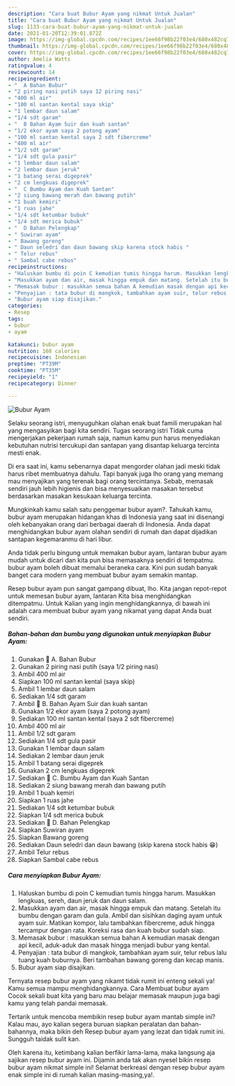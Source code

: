 ```yaml
---
description: "Cara buat Bubur Ayam yang nikmat Untuk Jualan"
title: "Cara buat Bubur Ayam yang nikmat Untuk Jualan"
slug: 1133-cara-buat-bubur-ayam-yang-nikmat-untuk-jualan
date: 2021-01-20T12:39:01.872Z
image: https://img-global.cpcdn.com/recipes/1ee66f98b22f03e4/680x482cq70/bubur-ayam-foto-resep-utama.jpg
thumbnail: https://img-global.cpcdn.com/recipes/1ee66f98b22f03e4/680x482cq70/bubur-ayam-foto-resep-utama.jpg
cover: https://img-global.cpcdn.com/recipes/1ee66f98b22f03e4/680x482cq70/bubur-ayam-foto-resep-utama.jpg
author: Amelia Watts
ratingvalue: 4
reviewcount: 14
recipeingredient:
- "  A Bahan Bubur"
- "2 piring nasi putih saya 12 piring nasi"
- "400 ml air"
- "100 ml santan kental saya skip"
- "1 lembar daun salam"
- "1/4 sdt garam"
- "  B Bahan Ayam Suir dan kuah santan"
- "1/2 ekor ayam saya 2 potong ayam"
- "100 ml santan kental saya 2 sdt fibercreme"
- "400 ml air"
- "1/2 sdt garam"
- "1/4 sdt gula pasir"
- "1 lembar daun salam"
- "2 lembar daun jeruk"
- "1 batang serai digeprek"
- "2 cm lengkuas digeprek"
- "  C Bumbu Ayam dan Kuah Santan"
- "2 siung bawang merah dan bawang putih"
- "1 buah kemiri"
- "1 ruas jahe"
- "1/4 sdt ketumbar bubuk"
- "1/4 sdt merica bubuk"
- "  D Bahan Pelengkap"
- " Suwiran ayam"
- " Bawang goreng"
- " Daun seledri dan daun bawang skip karena stock habis "
- " Telur rebus"
- " Sambal cabe rebus"
recipeinstructions:
- "Haluskan bumbu di poin C kemudian tumis hingga harum. Masukkan lengkuas, sereh, daun jeruk dan daun salam."
- "Masukkan ayam dan air, masak hingga empuk dan matang. Setelah itu bumbu dengan garam dan gula. Ambil dan sisihkan daging ayam untuk ayam suir. Matikan kompor, lalu tambahkan fibercreme, aduk hingga tercampur dengan rata. Koreksi rasa dan kuah bubur sudah siap."
- "Memasak bubur : masukkan semua bahan A kemudian masak dengan api kecil, aduk-aduk dan masak hingga menjadi bubur yang kental."
- "Penyajian : tata bubur di mangkok, tambahkan ayam suir, telur rebus lalu tuang kuah buburnya. Beri tambahan bawang goreng dan kecap manis."
- "Bubur ayam siap disajikan."
categories:
- Resep
tags:
- bubur
- ayam

katakunci: bubur ayam 
nutrition: 168 calories
recipecuisine: Indonesian
preptime: "PT39M"
cooktime: "PT35M"
recipeyield: "1"
recipecategory: Dinner

---
```



![Bubur Ayam](https://img-global.cpcdn.com/recipes/1ee66f98b22f03e4/680x482cq70/bubur-ayam-foto-resep-utama.jpg)

Selaku seorang istri, menyuguhkan olahan enak buat famili merupakan hal yang mengasyikan bagi kita sendiri. Tugas seorang istri Tidak cuma mengerjakan pekerjaan rumah saja, namun kamu pun harus menyediakan kebutuhan nutrisi tercukupi dan santapan yang disantap keluarga tercinta mesti enak.

Di era  saat ini, kamu sebenarnya dapat mengorder olahan jadi meski tidak harus ribet membuatnya dahulu. Tapi banyak juga lho orang yang memang mau menyajikan yang terenak bagi orang tercintanya. Sebab, memasak sendiri jauh lebih higienis dan bisa menyesuaikan masakan tersebut berdasarkan masakan kesukaan keluarga tercinta. 



Mungkinkah kamu salah satu penggemar bubur ayam?. Tahukah kamu, bubur ayam merupakan hidangan khas di Indonesia yang saat ini disenangi oleh kebanyakan orang dari berbagai daerah di Indonesia. Anda dapat menghidangkan bubur ayam olahan sendiri di rumah dan dapat dijadikan santapan kegemaranmu di hari libur.

Anda tidak perlu bingung untuk memakan bubur ayam, lantaran bubur ayam mudah untuk dicari dan kita pun bisa memasaknya sendiri di tempatmu. bubur ayam boleh dibuat memalui beraneka cara. Kini pun sudah banyak banget cara modern yang membuat bubur ayam semakin mantap.

Resep bubur ayam pun sangat gampang dibuat, lho. Kita jangan repot-repot untuk memesan bubur ayam, lantaran Kita bisa menghidangkan ditempatmu. Untuk Kalian yang ingin menghidangkannya, di bawah ini adalah cara membuat bubur ayam yang nikamat yang dapat Anda buat sendiri.

<!--inarticleads1-->

##### Bahan-bahan dan bumbu yang digunakan untuk menyiapkan Bubur Ayam:

1. Gunakan  💛 A. Bahan Bubur
1. Gunakan 2 piring nasi putih (saya 1/2 piring nasi)
1. Ambil 400 ml air
1. Siapkan 100 ml santan kental (saya skip)
1. Ambil 1 lembar daun salam
1. Sediakan 1/4 sdt garam
1. Ambil  💛 B. Bahan Ayam Suir dan kuah santan
1. Gunakan 1/2 ekor ayam (saya 2 potong ayam)
1. Sediakan 100 ml santan kental (saya 2 sdt fibercreme)
1. Ambil 400 ml air
1. Ambil 1/2 sdt garam
1. Sediakan 1/4 sdt gula pasir
1. Gunakan 1 lembar daun salam
1. Sediakan 2 lembar daun jeruk
1. Ambil 1 batang serai digeprek
1. Gunakan 2 cm lengkuas digeprek
1. Sediakan  💛 C. Bumbu Ayam dan Kuah Santan
1. Sediakan 2 siung bawang merah dan bawang putih
1. Ambil 1 buah kemiri
1. Siapkan 1 ruas jahe
1. Sediakan 1/4 sdt ketumbar bubuk
1. Siapkan 1/4 sdt merica bubuk
1. Sediakan  💛 D. Bahan Pelengkap
1. Siapkan  Suwiran ayam
1. Siapkan  Bawang goreng
1. Sediakan  Daun seledri dan daun bawang (skip karena stock habis 😁)
1. Ambil  Telur rebus
1. Siapkan  Sambal cabe rebus




<!--inarticleads2-->

##### Cara menyiapkan Bubur Ayam:

1. Haluskan bumbu di poin C kemudian tumis hingga harum. Masukkan lengkuas, sereh, daun jeruk dan daun salam.
1. Masukkan ayam dan air, masak hingga empuk dan matang. Setelah itu bumbu dengan garam dan gula. Ambil dan sisihkan daging ayam untuk ayam suir. Matikan kompor, lalu tambahkan fibercreme, aduk hingga tercampur dengan rata. Koreksi rasa dan kuah bubur sudah siap.
1. Memasak bubur : masukkan semua bahan A kemudian masak dengan api kecil, aduk-aduk dan masak hingga menjadi bubur yang kental.
1. Penyajian : tata bubur di mangkok, tambahkan ayam suir, telur rebus lalu tuang kuah buburnya. Beri tambahan bawang goreng dan kecap manis.
1. Bubur ayam siap disajikan.




Ternyata resep bubur ayam yang nikamt tidak rumit ini enteng sekali ya! Kamu semua mampu menghidangkannya. Cara Membuat bubur ayam Cocok sekali buat kita yang baru mau belajar memasak maupun juga bagi kamu yang telah pandai memasak.

Tertarik untuk mencoba membikin resep bubur ayam mantab simple ini? Kalau mau, ayo kalian segera buruan siapkan peralatan dan bahan-bahannya, maka bikin deh Resep bubur ayam yang lezat dan tidak rumit ini. Sungguh taidak sulit kan. 

Oleh karena itu, ketimbang kalian berfikir lama-lama, maka langsung aja sajikan resep bubur ayam ini. Dijamin anda tak akan nyesel bikin resep bubur ayam nikmat simple ini! Selamat berkreasi dengan resep bubur ayam enak simple ini di rumah kalian masing-masing,ya!.

